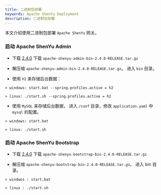 ```yaml
---
title: 二进制包部署
keywords: Apache ShenYu Deployment
description: 二进制包部署
---
```


本文介绍使用二进制包部署 `Apache ShenYu` 网关。


### 启动 Apache ShenYu Admin

* 下载 [2.4.0](https://github.com/apache/incubator-shenyu/releases/tag/2.4.0) 下载 `apache-shenyu-admin-bin-2.4.0-RELEASE.tar.gz`

* 解压缩 `apache-shenyu-admin-bin-2.4.0-RELEASE.tar.gz`。 进入 `bin` 目录。

* 使用 `h2` 来存储后台数据：

```
> windows: start.bat --spring.profiles.active = h2

> linux: ./start.sh --spring.profiles.active = h2
```

* 使用 `MySQL` 来存储后台数据， 进入 `/conf` 目录，修改 `application.yaml` 中 `mysql` 的配置。

```
> windows: start.bat 

> linux: ./start.sh 
```

### 启动 Apache ShenYu Bootstrap

* 下载 [2.4.0](https://github.com/apache/incubator-shenyu/releases/tag/2.4.0) 下载 `apache-shenyu-bootstrap-bin-2.4.0-RELEASE.tar.gz`

* 解压缩 `apache-shenyu-bootstrap-bin-2.4.0-RELEASE.tar.gz`。 进入 bin 目录。

```
> windwos : start.bat 

> linux : ./start.sh 
```









